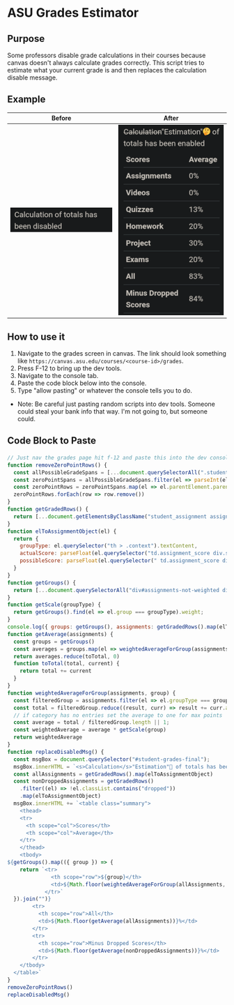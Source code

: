 # ASU Grades Estimator
## Purpose
Some professors disable grade calculations in their courses because canvas doesn't always calculate grades correctly. This script tries to estimate what your current grade is and then replaces the calculation disable message.
## Example
| Before   | After    |
|--------------- | --------------- |
| ![Before](./before.png)    | ![After](./after.png)    |
## How to use it
1. Navigate to the grades screen in canvas. The link should look something like `https://canvas.asu.edu/courses/<course-id>/grades`.
2. Press F-12 to bring up the dev tools.
3. Navigate to the console tab.
4. Paste the code block below into the console.
5. Type "allow pasting" or whatever the console tells you to do.
* Note: Be careful just pasting random scripts into dev tools. Someone could steal your bank info that way. I'm not going to, but someone could.

## Code Block to Paste
```javascript:getGrades.js
// Just nav the grades page hit f-12 and paste this into the dev console
function removeZeroPointRows() {
  const allPossibleGradeSpans = [...document.querySelectorAll(".student_assignment .assignment_score .tooltip .grade+span")]
  const zeroPointSpans = allPossibleGradeSpans.filter(el => parseInt(el.textContent.replace("/", "")) === 0)
  const zeroPointRows = zeroPointSpans.map(el => el.parentElement.parentElement.parentElement.parentElement)
  zeroPointRows.forEach(row => row.remove())
}
function getGradedRows() {
  return [...document.getElementsByClassName("student_assignment assignment_graded")]
}
function elToAssignmentObject(el) {
  return {
    groupType: el.querySelector("th > .context").textContent,
    actualScore: parseFloat(el.querySelector("td.assignment_score div.score_holder span.tooltip span.grade").innerText.replace(/^.*\n/, "")),
    possibleScore: parseFloat(el.querySelector(" td.assignment_score div.score_holder span.tooltip >span.grade+span").innerText.replace(/^\//, "")),
  }
}
function getGroups() {
  return [...document.querySelectorAll("div#assignments-not-weighted div table.summary tbody tr")].map(el => ({ group: el.querySelector("th").textContent, weight: parseInt(el.querySelector("td").textContent.replace("%", "")) })).filter((el) => el.group != "Total");
}
function getScale(groupType) {
  return getGroups().find(el => el.group === groupType).weight;
}
console.log({ groups: getGroups(), assignments: getGradedRows().map(elToAssignmentObject) })
function getAverage(assignments) {
  const groups = getGroups()
  const averages = groups.map(el => weightedAverageForGroup(assignments, el.group))
  return averages.reduce(toTotal, 0)
  function toTotal(total, current) {
    return total += current
  }
}
function weightedAverageForGroup(assignments, group) {
  const filteredGroup = assignments.filter(el => el.groupType === group)
  const total = filteredGroup.reduce((result, curr) => result += curr.actualScore / curr.possibleScore, 0)
  // if category has no entries set the average to one for max points
  const average = total / filteredGroup.length || 1;
  const weightedAverage = average * getScale(group)
  return weightedAverage
}
function replaceDisabledMsg() {
  const msgBox = document.querySelector("#student-grades-final");
  msgBox.innerHTML = `<s>Calculation</s>"Estimation"🤔 of totals has been enabled\n`
  const allAssignments = getGradedRows().map(elToAssignmentObject)
  const nonDroppedAssignments = getGradedRows()
    .filter((el) => !el.classList.contains("dropped"))
    .map(elToAssignmentObject)
  msgBox.innerHTML += `<table class="summary">
    <thead>
    <tr>
      <th scope="col">Scores</th>
      <th scope="col">Average</th>
    </tr>
    </thead>
    <tbody>
${getGroups().map(({ group }) => {
    return `<tr>
              <th scope="row">${group}</th>
              <td>${Math.floor(weightedAverageForGroup(allAssignments, group))}%</td>
            </tr>`
  }).join("")}
        <tr>
          <th scope="row">All</th>
          <td>${Math.floor(getAverage(allAssignments))}%</td>
        </tr>
        <tr>
          <th scope="row">Minus Dropped Scores</th>
          <td>${Math.floor(getAverage(nonDroppedAssignments))}%</td>
        </tr>
    </tbody>
  </table>`
}
removeZeroPointRows()
replaceDisabledMsg()

```
